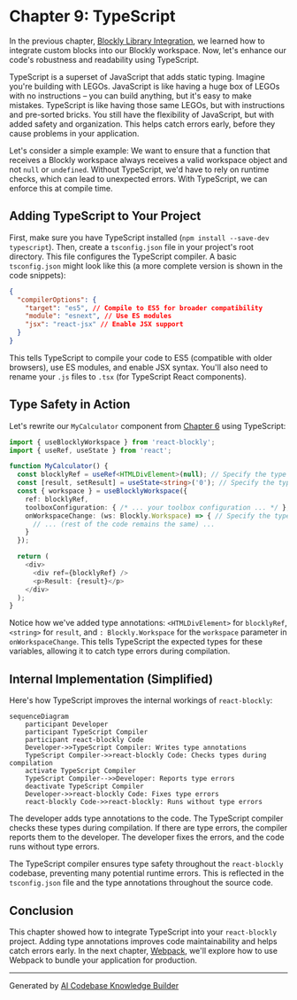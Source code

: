 # Chapter 9: TypeScript

In the previous chapter, [Blockly Library Integration](08_Blockly_Library_Integration.md), we learned how to integrate custom blocks into our Blockly workspace. Now, let's enhance our code's robustness and readability using TypeScript.

TypeScript is a superset of JavaScript that adds static typing.  Imagine you're building with LEGOs.  JavaScript is like having a huge box of LEGOs with no instructions – you can build anything, but it's easy to make mistakes. TypeScript is like having those same LEGOs, but with instructions and pre-sorted bricks.  You still have the flexibility of JavaScript, but with added safety and organization. This helps catch errors early, before they cause problems in your application.

Let's consider a simple example:  We want to ensure that a function that receives a Blockly workspace always receives a valid workspace object and not `null` or `undefined`.  Without TypeScript, we'd have to rely on runtime checks, which can lead to unexpected errors. With TypeScript, we can enforce this at compile time.

## Adding TypeScript to Your Project

First, make sure you have TypeScript installed (`npm install --save-dev typescript`).  Then, create a `tsconfig.json` file in your project's root directory.  This file configures the TypeScript compiler.  A basic `tsconfig.json` might look like this (a more complete version is shown in the code snippets):

```json
{
  "compilerOptions": {
    "target": "es5", // Compile to ES5 for broader compatibility
    "module": "esnext", // Use ES modules
    "jsx": "react-jsx" // Enable JSX support
  }
}
```

This tells TypeScript to compile your code to ES5 (compatible with older browsers), use ES modules, and enable JSX syntax.  You'll also need to rename your `.js` files to `.tsx` (for TypeScript React components).

## Type Safety in Action

Let's rewrite our `MyCalculator` component from [Chapter 6](06_onWorkspaceChange_Callback.md) using TypeScript:

```typescript jsx
import { useBlocklyWorkspace } from 'react-blockly';
import { useRef, useState } from 'react';

function MyCalculator() {
  const blocklyRef = useRef<HTMLDivElement>(null); // Specify the type of the ref
  const [result, setResult] = useState<string>('0'); // Specify the type of the state
  const { workspace } = useBlocklyWorkspace({
    ref: blocklyRef,
    toolboxConfiguration: { /* ... your toolbox configuration ... */ },
    onWorkspaceChange: (ws: Blockly.Workspace) => { // Specify the type of the workspace
      // ... (rest of the code remains the same) ...
    }
  });

  return (
    <div>
      <div ref={blocklyRef} />
      <p>Result: {result}</p>
    </div>
  );
}
```

Notice how we've added type annotations: `<HTMLDivElement>` for `blocklyRef`, `<string>` for `result`, and `: Blockly.Workspace` for the `workspace` parameter in `onWorkspaceChange`.  This tells TypeScript the expected types for these variables, allowing it to catch type errors during compilation.

## Internal Implementation (Simplified)

Here's how TypeScript improves the internal workings of `react-blockly`:

```mermaid
sequenceDiagram
    participant Developer
    participant TypeScript Compiler
    participant react-blockly Code
    Developer->>TypeScript Compiler: Writes type annotations
    TypeScript Compiler->>react-blockly Code: Checks types during compilation
    activate TypeScript Compiler
    TypeScript Compiler-->>Developer: Reports type errors
    deactivate TypeScript Compiler
    Developer->>react-blockly Code: Fixes type errors
    react-blockly Code->>react-blockly: Runs without type errors
```

The developer adds type annotations to the code. The TypeScript compiler checks these types during compilation. If there are type errors, the compiler reports them to the developer. The developer fixes the errors, and the code runs without type errors.

The TypeScript compiler ensures type safety throughout the `react-blockly` codebase, preventing many potential runtime errors.  This is reflected in the `tsconfig.json` file and the type annotations throughout the source code.

## Conclusion

This chapter showed how to integrate TypeScript into your `react-blockly` project.  Adding type annotations improves code maintainability and helps catch errors early.  In the next chapter, [Webpack](10_Webpack.md), we'll explore how to use Webpack to bundle your application for production.


---

Generated by [AI Codebase Knowledge Builder](https://github.com/The-Pocket/Tutorial-Codebase-Knowledge)